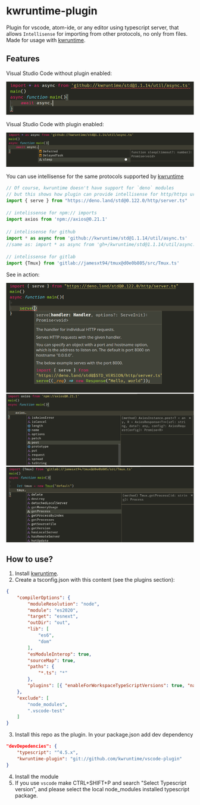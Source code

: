 # kwruntime-plugin

Plugin for vscode, atom-ide, or any editor using typescript server, that allows ```Intellisense``` for importing from other protocols, no only from files. 
Made for usage with [kwruntime](https://github.com/kwruntime/core).

## Features

Visual Studio Code without plugin enabled:

![Without plugin](./images/noplugin.png)

Visual Studio Code with plugin enabled:

![With plugin](./images/plugin.png)


You can use intellisense for the same protocols supported by [kwruntime](https://github.com/kwruntime/core)

```typescript 
// Of course, kwruntime doesn't have support for `deno` modules
// but this shows how plugin can provide intellisense for http/https urls
import { serve } from "https://deno.land/std@0.122.0/http/server.ts"

// intelissense for npm:// imports
import axios from 'npm://axios@0.21.1'

// intelissense for github
import * as async from 'github://kwruntime/std@1.1.14/util/async.ts'
//same as: import * as async from 'gh+/kwruntime/std@1.1.14/util/async.ts'

// intelissense for gitlab
import {Tmux} from 'gitlab://jamesxt94/tmux@d0e0b805/src/Tmux.ts'
```

See in action: 

![http or https](./images/https.png)
![npm](./images/axios.png)
![gitlab](./images/gitlab.png)


## How to use?

1. Install [kwruntime](https://github.com/kwruntime/core).
2. Create a tsconfig.json with this content (see the plugins section): 

```json 
{
	"compilerOptions": {
		"moduleResolution": "node",
		"module": "es2020",
		"target": "esnext",
		"outDir": "out",
		"lib": [
			"es6",
			"dom"
		],
		"esModuleInterop": true,
		"sourceMap": true,
		"paths": {
			"*.ts": "*"
		},
		"plugins": [{ "enableForWorkspaceTypeScriptVersions": true, "name": "kwruntime-plugin" }]
	},
	"exclude": [
		"node_modules",
		".vscode-test"
	]
}
``` 

3. Install this repo as the plugin. In your package.json add dev dependency

```json 
"devDepedencies": {
	"typescript": "^4.5.x",
	"kwruntime-plugin": "git://github.com/kwruntime/vscode-plugin"
}
```

4. Install the module
5. If you use ```vscode``` make CTRL+SHIFT+P and search "Select Typescript version", and please select the local node_modules installed typescript package.